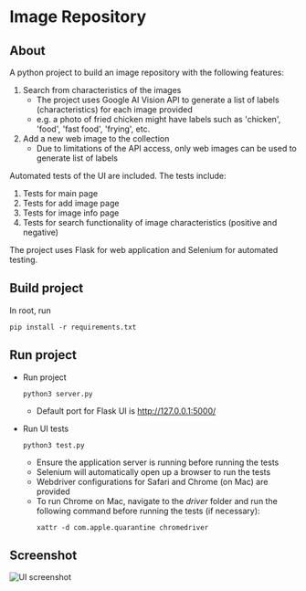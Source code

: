 # Image Repository

## About
A python project to build an image repository with the following features:
1. Search from characteristics of the images
    * The project uses Google AI Vision API to generate a list of labels (characteristics) for each image provided
    * e.g. a photo of fried chicken might have labels such as 'chicken', 'food', 'fast food', 'frying', etc.
2. Add a new web image to the collection
    * Due to limitations of the API access, only web images can be used to generate list of labels

Automated tests of the UI are included. The tests include:
1. Tests for main page
2. Tests for add image page
3. Tests for image info page
4. Tests for search functionality of image characteristics (positive and negative)

The project uses Flask for web application and Selenium for automated testing.   

## Build project

In root, run
```
pip install -r requirements.txt
```
    
## Run project

* Run project
    ```
    python3 server.py
    ```
    * Default port for Flask UI is http://127.0.0.1:5000/

* Run UI tests
    ```
    python3 test.py
    ```
    * Ensure the application server is running before running the tests
    * Selenium will automatically open up a browser to run the tests
    * Webdriver configurations for Safari and Chrome (on Mac) are provided
    * To run Chrome on Mac, navigate to the _driver_ folder and run the following command before running the tests (if necessary):
        ```
        xattr -d com.apple.quarantine chromedriver 
        ```

## Screenshot
![UI screenshot](https://github.com/dpannguyen/stonks-analyzer/blob/master/frontend/public/ui.png)